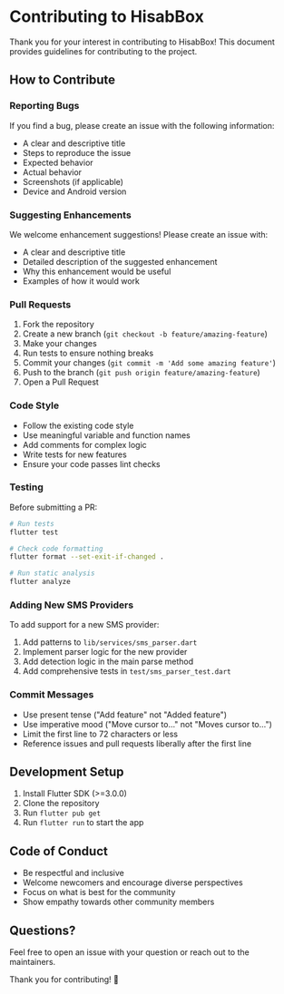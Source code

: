 # Contributing to HisabBox

Thank you for your interest in contributing to HisabBox! This document provides guidelines for contributing to the project.

## How to Contribute

### Reporting Bugs

If you find a bug, please create an issue with the following information:
- A clear and descriptive title
- Steps to reproduce the issue
- Expected behavior
- Actual behavior
- Screenshots (if applicable)
- Device and Android version

### Suggesting Enhancements

We welcome enhancement suggestions! Please create an issue with:
- A clear and descriptive title
- Detailed description of the suggested enhancement
- Why this enhancement would be useful
- Examples of how it would work

### Pull Requests

1. Fork the repository
2. Create a new branch (`git checkout -b feature/amazing-feature`)
3. Make your changes
4. Run tests to ensure nothing breaks
5. Commit your changes (`git commit -m 'Add some amazing feature'`)
6. Push to the branch (`git push origin feature/amazing-feature`)
7. Open a Pull Request

### Code Style

- Follow the existing code style
- Use meaningful variable and function names
- Add comments for complex logic
- Write tests for new features
- Ensure your code passes lint checks

### Testing

Before submitting a PR:
```bash
# Run tests
flutter test

# Check code formatting
flutter format --set-exit-if-changed .

# Run static analysis
flutter analyze
```

### Adding New SMS Providers

To add support for a new SMS provider:

1. Add patterns to `lib/services/sms_parser.dart`
2. Implement parser logic for the new provider
3. Add detection logic in the main parse method
4. Add comprehensive tests in `test/sms_parser_test.dart`

### Commit Messages

- Use present tense ("Add feature" not "Added feature")
- Use imperative mood ("Move cursor to..." not "Moves cursor to...")
- Limit the first line to 72 characters or less
- Reference issues and pull requests liberally after the first line

## Development Setup

1. Install Flutter SDK (>=3.0.0)
2. Clone the repository
3. Run `flutter pub get`
4. Run `flutter run` to start the app

## Code of Conduct

- Be respectful and inclusive
- Welcome newcomers and encourage diverse perspectives
- Focus on what is best for the community
- Show empathy towards other community members

## Questions?

Feel free to open an issue with your question or reach out to the maintainers.

Thank you for contributing! 🎉
